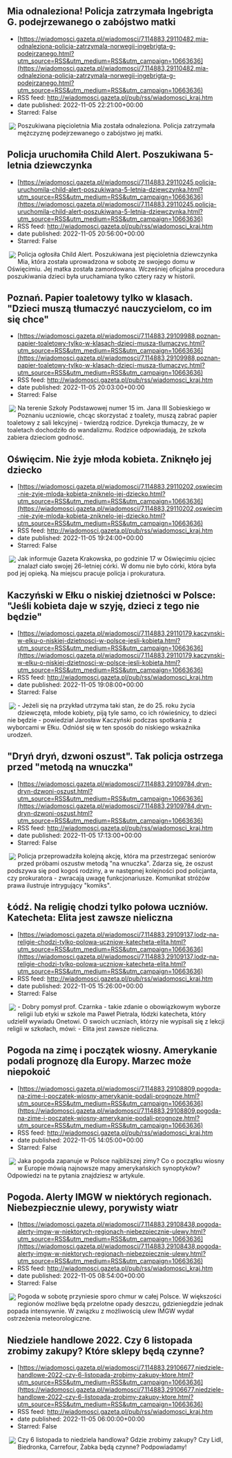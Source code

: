 ## Mia odnaleziona! Policja zatrzymała Ingebrigta G. podejrzewanego o zabójstwo matki
 - [https://wiadomosci.gazeta.pl/wiadomosci/7,114883,29110482,mia-odnaleziona-policja-zatrzymala-norwegii-ingebrigta-g-podejrzanego.html?utm_source=RSS&utm_medium=RSS&utm_campaign=10663636](https://wiadomosci.gazeta.pl/wiadomosci/7,114883,29110482,mia-odnaleziona-policja-zatrzymala-norwegii-ingebrigta-g-podejrzanego.html?utm_source=RSS&utm_medium=RSS&utm_campaign=10663636)
 - RSS feed: http://wiadomosci.gazeta.pl/pub/rss/wiadomosci_kraj.htm
 - date published: 2022-11-05 22:21:00+00:00
 - Starred: False

<img align="left" hspace="4" src="https://bi.im-g.pl/im/58/82/1b/z28845912M,Pilne.jpg" vspace="2" />Poszukiwana pięcioletnia Mia została odnaleziona. Policja zatrzymała mężczyznę podejrzewanego o zabójstwo jej matki.

## Policja uruchomiła Child Alert. Poszukiwana 5-letnia dziewczynka
 - [https://wiadomosci.gazeta.pl/wiadomosci/7,114883,29110245,policja-uruchomila-child-alert-poszukiwana-5-letnia-dziewczynka.html?utm_source=RSS&utm_medium=RSS&utm_campaign=10663636](https://wiadomosci.gazeta.pl/wiadomosci/7,114883,29110245,policja-uruchomila-child-alert-poszukiwana-5-letnia-dziewczynka.html?utm_source=RSS&utm_medium=RSS&utm_campaign=10663636)
 - RSS feed: http://wiadomosci.gazeta.pl/pub/rss/wiadomosci_kraj.htm
 - date published: 2022-11-05 20:56:00+00:00
 - Starred: False

<img align="left" hspace="4" src="https://bi.im-g.pl/im/49/c3/1b/z29110345M,Child-Alert--poszukiwana-Mia.jpg" vspace="2" />Policja ogłosiła Child Alert. Poszukiwana jest pięcioletnia dziewczynka Mia, która została uprowadzona w sobotę ze swojego domu w Oświęcimiu. Jej matka została zamordowana. Wcześniej oficjalna procedura poszukiwania dzieci była uruchamiana tylko cztery razy w historii.

## Poznań. Papier toaletowy tylko w klasach. "Dzieci muszą tłumaczyć nauczycielom, co im się chce"
 - [https://wiadomosci.gazeta.pl/wiadomosci/7,114883,29109988,poznan-papier-toaletowy-tylko-w-klasach-dzieci-musza-tlumaczyc.html?utm_source=RSS&utm_medium=RSS&utm_campaign=10663636](https://wiadomosci.gazeta.pl/wiadomosci/7,114883,29109988,poznan-papier-toaletowy-tylko-w-klasach-dzieci-musza-tlumaczyc.html?utm_source=RSS&utm_medium=RSS&utm_campaign=10663636)
 - RSS feed: http://wiadomosci.gazeta.pl/pub/rss/wiadomosci_kraj.htm
 - date published: 2022-11-05 20:03:00+00:00
 - Starred: False

<img align="left" hspace="4" src="https://bi.im-g.pl/im/de/bc/1b/z29082078M,Papier-toaletowy-dla-uczniow-jest-dostepnych-w-kla.jpg" vspace="2" />Na terenie Szkoły Podstawowej numer 15 im. Jana III Sobieskiego w Poznaniu uczniowie, chcąc skorzystać z toalety, muszą zabrać papier toaletowy z sali lekcyjnej - twierdzą rodzice. Dyrekcja tłumaczy, że w toaletach dochodziło do wandalizmu. Rodzice odpowiadają, że szkoła zabiera dzieciom godność.

## Oświęcim. Nie żyje młoda kobieta. Zniknęło jej dziecko
 - [https://wiadomosci.gazeta.pl/wiadomosci/7,114883,29110202,oswiecim-nie-zyje-mloda-kobieta-zniknelo-jej-dziecko.html?utm_source=RSS&utm_medium=RSS&utm_campaign=10663636](https://wiadomosci.gazeta.pl/wiadomosci/7,114883,29110202,oswiecim-nie-zyje-mloda-kobieta-zniknelo-jej-dziecko.html?utm_source=RSS&utm_medium=RSS&utm_campaign=10663636)
 - RSS feed: http://wiadomosci.gazeta.pl/pub/rss/wiadomosci_kraj.htm
 - date published: 2022-11-05 19:24:00+00:00
 - Starred: False

<img align="left" hspace="4" src="https://bi.im-g.pl/im/57/82/1b/z28845911M,Pilne.jpg" vspace="2" />Jak informuje Gazeta Krakowska, po godzinie 17 w Oświęcimiu ojciec znalazł ciało swojej 26-letniej córki. W domu nie było córki, która była pod jej opieką. Na miejscu pracuje policja i prokuratura.

## Kaczyński w Ełku o niskiej dzietności w Polsce: "Jeśli kobieta daje w szyję, dzieci z tego nie będzie"
 - [https://wiadomosci.gazeta.pl/wiadomosci/7,114883,29110179,kaczynski-w-elku-o-niskiej-dzietnosci-w-polsce-jesli-kobieta.html?utm_source=RSS&utm_medium=RSS&utm_campaign=10663636](https://wiadomosci.gazeta.pl/wiadomosci/7,114883,29110179,kaczynski-w-elku-o-niskiej-dzietnosci-w-polsce-jesli-kobieta.html?utm_source=RSS&utm_medium=RSS&utm_campaign=10663636)
 - RSS feed: http://wiadomosci.gazeta.pl/pub/rss/wiadomosci_kraj.htm
 - date published: 2022-11-05 19:08:00+00:00
 - Starred: False

<img align="left" hspace="4" src="https://bi.im-g.pl/im/b3/c2/1b/z29110195M,Jaroslaw-Kaczynski-w-Elku.jpg" vspace="2" />- Jeżeli się na przykład utrzyma taki stan, że do 25. roku życia dziewczęta, młode kobiety, piją tyle samo, co ich rówieśnicy, to dzieci nie będzie - powiedział Jarosław Kaczyński podczas spotkania z wyborcami w Ełku. Odniósł się w ten sposób do niskiego wskaźnika urodzeń.

## "Dryń dryń, dzwoni oszust". Tak policja ostrzega przed "metodą na wnuczka"
 - [https://wiadomosci.gazeta.pl/wiadomosci/7,114883,29109784,dryn-dryn-dzwoni-oszust.html?utm_source=RSS&utm_medium=RSS&utm_campaign=10663636](https://wiadomosci.gazeta.pl/wiadomosci/7,114883,29109784,dryn-dryn-dzwoni-oszust.html?utm_source=RSS&utm_medium=RSS&utm_campaign=10663636)
 - RSS feed: http://wiadomosci.gazeta.pl/pub/rss/wiadomosci_kraj.htm
 - date published: 2022-11-05 17:13:00+00:00
 - Starred: False

<img align="left" hspace="4" src="https://bi.im-g.pl/im/76/c2/1b/z29109878M,Policja-ostrzega-przed-metoda-na-wnuczka.jpg" vspace="2" />Policja przeprowadziła kolejną akcję, która ma przestrzegać seniorów przed próbami oszustw metodą "na wnuczka". Zdarza się, że oszust podszywa się pod kogoś rodziny, a w następnej kolejności pod policjanta, czy prokuratora - zwracają uwagę funkcjonariusze. Komunikat stróżów prawa ilustruje intrygujący "komiks".

## Łódź. Na religię chodzi tylko połowa uczniów. Katecheta: Elita jest zawsze nieliczna
 - [https://wiadomosci.gazeta.pl/wiadomosci/7,114883,29109137,lodz-na-religie-chodzi-tylko-polowa-uczniow-katecheta-elita.html?utm_source=RSS&utm_medium=RSS&utm_campaign=10663636](https://wiadomosci.gazeta.pl/wiadomosci/7,114883,29109137,lodz-na-religie-chodzi-tylko-polowa-uczniow-katecheta-elita.html?utm_source=RSS&utm_medium=RSS&utm_campaign=10663636)
 - RSS feed: http://wiadomosci.gazeta.pl/pub/rss/wiadomosci_kraj.htm
 - date published: 2022-11-05 15:26:00+00:00
 - Starred: False

<img align="left" hspace="4" src="https://bi.im-g.pl/im/7f/b2/1b/z29043071M,Religia-w-szkolach.jpg" vspace="2" />- Dobry pomysł prof. Czarnka - takie zdanie o obowiązkowym wyborze religii lub etyki w szkole ma Paweł Pietrala, łódzki katecheta, który udzielił wywiadu Onetowi. O swoich uczniach, którzy nie wypisali się z lekcji religii w szkołach, mówi: - Elita jest zawsze nieliczna.

## Pogoda na zimę i początek wiosny. Amerykanie podali prognozę dla Europy. Marzec może niepokoić
 - [https://wiadomosci.gazeta.pl/wiadomosci/7,114883,29108809,pogoda-na-zime-i-poczatek-wiosny-amerykanie-podali-prognoze.html?utm_source=RSS&utm_medium=RSS&utm_campaign=10663636](https://wiadomosci.gazeta.pl/wiadomosci/7,114883,29108809,pogoda-na-zime-i-poczatek-wiosny-amerykanie-podali-prognoze.html?utm_source=RSS&utm_medium=RSS&utm_campaign=10663636)
 - RSS feed: http://wiadomosci.gazeta.pl/pub/rss/wiadomosci_kraj.htm
 - date published: 2022-11-05 14:05:00+00:00
 - Starred: False

<img align="left" hspace="4" src="https://bi.im-g.pl/im/e1/85/1b/z28859361M,Zima--zdjecie-ilustracyjne-.jpg" vspace="2" />Jaka pogoda zapanuje w Polsce najbliższej zimy? Co o początku wiosny w Europie mówią najnowsze mapy amerykańskich synoptyków? Odpowiedzi na te pytania znajdziesz w artykule.

## Pogoda. Alerty IMGW w niektórych regionach. Niebezpiecznie ulewy, porywisty wiatr
 - [https://wiadomosci.gazeta.pl/wiadomosci/7,114883,29108438,pogoda-alerty-imgw-w-niektorych-regionach-niebezpiecznie-ulewy.html?utm_source=RSS&utm_medium=RSS&utm_campaign=10663636](https://wiadomosci.gazeta.pl/wiadomosci/7,114883,29108438,pogoda-alerty-imgw-w-niektorych-regionach-niebezpiecznie-ulewy.html?utm_source=RSS&utm_medium=RSS&utm_campaign=10663636)
 - RSS feed: http://wiadomosci.gazeta.pl/pub/rss/wiadomosci_kraj.htm
 - date published: 2022-11-05 08:54:00+00:00
 - Starred: False

<img align="left" hspace="4" src="https://bi.im-g.pl/im/e6/c2/1b/z29108454M,Pogoda--Deszcz--zdjecie-ilustracyjne-.jpg" vspace="2" />Pogoda w sobotę przyniesie sporo chmur w całej Polsce. W większości regionów możliwe będą przelotne opady deszczu, gdzieniegdzie jednak popada intensywnie. W związku z możliwością ulew IMGW wydał ostrzeżenia meteorologiczne.

## Niedziele handlowe 2022. Czy 6 listopada zrobimy zakupy? Które sklepy będą czynne?
 - [https://wiadomosci.gazeta.pl/wiadomosci/7,114883,29106677,niedziele-handlowe-2022-czy-6-listopada-zrobimy-zakupy-ktore.html?utm_source=RSS&utm_medium=RSS&utm_campaign=10663636](https://wiadomosci.gazeta.pl/wiadomosci/7,114883,29106677,niedziele-handlowe-2022-czy-6-listopada-zrobimy-zakupy-ktore.html?utm_source=RSS&utm_medium=RSS&utm_campaign=10663636)
 - RSS feed: http://wiadomosci.gazeta.pl/pub/rss/wiadomosci_kraj.htm
 - date published: 2022-11-05 06:00:00+00:00
 - Starred: False

<img align="left" hspace="4" src="https://bi.im-g.pl/im/49/ae/1b/z29026377M,Sklepy--zdjecie-ilustracyjne-.jpg" vspace="2" />Czy 6 listopada to niedziela handlowa? Gdzie zrobimy zakupy? Czy Lidl, Biedronka, Carrefour, Żabka będą czynne? Podpowiadamy!
